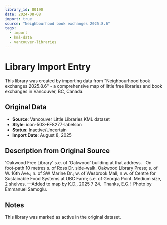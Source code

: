 ```yaml
---
library_id: 00190
date: 2024-08-08
import: true
source: "Neighbourhood book exchanges 2025.8.6"
tags:
  - import
  - kml-data
  - vancouver-libraries
---
```


# Library Import Entry

This library was created by importing data from "Neighbourhood book exchanges 2025.8.6" - a comprehensive map of little free libraries and book exchanges in Vancouver, BC, Canada.

## Original Data

- **Source**: Vancouver Little Libraries KML dataset
- **Style**: icon-503-FF8277-labelson
- **Status**: Inactive/Uncertain
- **Import Date**: August 8, 2025

## Description from Original Source

'Oakwood Free Library' s.e. of 'Oakwood' building at that address.  
On foot-path 10 metres s. of Ross Dr. side-walk.
Oakwood Library Press; s. of W. 16th Ave.; 
n. of SW Marine Dr.; w. of Wesbrook Mall; 
n.w. of Centre for Sustainable Food Systems at UBC Farm; s.e. of Georgia Point.
Medium size, 2 shelves.
—Added to map by K.D., 2025 7 24.  
Thanks, E.G.!  Photo by Emmanuel Samoglu.



## Notes

This library was marked as active in the original dataset.
